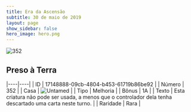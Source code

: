 ```yaml
---
title: Era da Ascensão
subtitle: 30 de maio de 2019
layout: page
show_sidebar: false
hero_image: hero.png
---
```


![352](https://cdn.keyforgegame.com/media/card_front/pt/435_352_3VJV25RP6W3H_pt.png)

## Preso à Terra

|----|----|
| ID | 17148888-09cb-4804-b453-61719b86be92 |
| Número | 352 |
| Casa | ![Untamed](https://archonarcana.com/images/thumb/b/bd/Untamed.png/22px-Untamed.png "Indomados") |
| Tipo | Melhoria |
| Bônus | 1A |
| Texto | Esta criatura não pode ser usada, a menos que o controlador dela tenha descartado uma carta neste turno. |
| Raridade | Rara |
